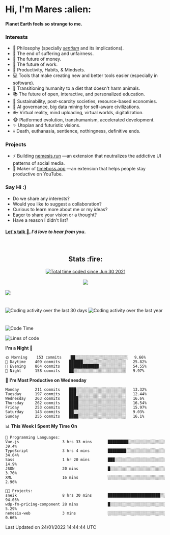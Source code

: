 <h1>Hi, I'm Mares :alien:</h1>

#### Planet Earth feels so strange to me.

### **Interests**

- 🌊 Philosophy (specially [_sentism_][sentismmedium] and its implications).
- 🎯 The end of suffering and unfairness.
- 💸 The future of money.
- 💼 The future of work.
- 🧠 Productivity, Habits, & Mindsets.
- 💻 Tools that make creating new and better tools easier (especially in software).
- 🥗 Transitioning humanity to a diet that doesn't harm animals.
- 📚 The future of open, interactive, and personalized education.
- 🌱 Sustainability, post-scarcity societies, resource-based economies.
- 🤖 AI governance, big data mining for self-aware civilizations.
- 👓 Virtual reality, mind uploading, virtual worlds, digitalization.
- 🐵 Platformed evolution, transhumanism, accelerated development.
- ✨ Utopian and futuristic visions.
- 💀 Death, euthanasia, sentience, nothingness, definitive ends.


### **Projects**

- ⚡ Building [nemesis.run](https://nemesis.run) —an extension that neutralizes the addictive UI patterns of social media.
- 💎 Maker of [timeboss.app](https://timeboss.app) —an extension that helps people stay productive on YouTube.


### **Say Hi :)**

- Do we share any interests?
- Would you like to suggest a collaboration?
- Curious to learn more about me or my ideas?
- Eager to share your vision or a thought?
- Have a reason I didn't list?

#### [Let's talk :wave:.](mailto:mareszhar@gmail.com) _I'd love to hear from you_.

[sentismmedium]: https://medium.com/@mareszhar/born-a-prisoner-a-reflection-about-life-its-struggles-and-a-plan-to-escape-d8566ce9b026

<br>

<h2 align="center">Stats :fire:</h2>

<div align="center">
  <a href="https://wakatime.com/@cfdc0e0d-4860-4b62-9ff0-cb659185525e">
    <img src="https://wakatime.com/badge/user/cfdc0e0d-4860-4b62-9ff0-cb659185525e.svg" alt="Total time coded since Jun 30 2021" />
  </a>
</div>

<br>

<!-- 
Add or remove this: 
&dates=B1AAB3FF 
...or this...
&date_format=M%20j%5B%2C%20Y%5D
from the *streak stats URL below* if they get bugged and aren't updating: 
-->

<div align="center">
  <img src="https://github-readme-streak-stats.herokuapp.com?user=mareszhar&theme=black-ice&hide_border=true&stroke=FFFFFF15&ring=DF8FFE&fire=DF8FFE&currStreakLabel=DF8FFE&background=1A232A&currStreakNum=86FFAB&dates=B1AAB3FF&date_format=M%20j%5B%2C%20Y%5D">
</div>

<br>

<img src="https://activity-graph.herokuapp.com/graph?username=mareszhar&theme=nord&bg_color=00000000&color=979797&line=DF8FFE&point=00000000&area=true&hide_border=true">

<br>

<h1></h1>

<img src="https://wakatime.com/share/@mares/5df0ff02-9c79-41b4-b540-51dc9c65a57b.svg" alt="Coding activity over the last 30 days" />
<img src="https://wakatime.com/share/@mares/ea89ba71-f374-40af-930c-e0655909fe37.svg" alt="Coding activity over the last year" />

<h1></h1>

<!--START_SECTION:waka-->
![Code Time](http://img.shields.io/badge/Code%20Time-446%20hrs%2018%20mins-blue)

![Lines of code](https://img.shields.io/badge/From%20Hello%20World%20I%27ve%20Written-124%20Thousand%20lines%20of%20code-blue)

**I'm a Night 🦉** 

```text
🌞 Morning    153 commits    ██░░░░░░░░░░░░░░░░░░░░░░░   9.66% 
🌆 Daytime    409 commits    ██████░░░░░░░░░░░░░░░░░░░   25.82% 
🌃 Evening    864 commits    █████████████░░░░░░░░░░░░   54.55% 
🌙 Night      158 commits    ██░░░░░░░░░░░░░░░░░░░░░░░   9.97%

```
📅 **I'm Most Productive on Wednesday** 

```text
Monday       211 commits    ███░░░░░░░░░░░░░░░░░░░░░░   13.32% 
Tuesday      197 commits    ███░░░░░░░░░░░░░░░░░░░░░░   12.44% 
Wednesday    263 commits    ████░░░░░░░░░░░░░░░░░░░░░   16.6% 
Thursday     262 commits    ████░░░░░░░░░░░░░░░░░░░░░   16.54% 
Friday       253 commits    ████░░░░░░░░░░░░░░░░░░░░░   15.97% 
Saturday     143 commits    ██░░░░░░░░░░░░░░░░░░░░░░░   9.03% 
Sunday       255 commits    ████░░░░░░░░░░░░░░░░░░░░░   16.1%

```


📊 **This Week I Spent My Time On** 

```text
💬 Programming Languages: 
Vue.js                   3 hrs 33 mins       █████████░░░░░░░░░░░░░░░░   39.4% 
TypeScript               3 hrs 4 mins        ████████░░░░░░░░░░░░░░░░░   34.04% 
Sass                     1 hr 20 mins        ███░░░░░░░░░░░░░░░░░░░░░░   14.9% 
JSON                     20 mins             █░░░░░░░░░░░░░░░░░░░░░░░░   3.76% 
XML                      16 mins             ░░░░░░░░░░░░░░░░░░░░░░░░░   2.96%

🐱‍💻 Projects: 
sneik                    8 hrs 30 mins       ███████████████████████░░   94.05% 
wdp-fm-pricing-component 28 mins             █░░░░░░░░░░░░░░░░░░░░░░░░   5.29% 
nemesis-web              3 mins              ░░░░░░░░░░░░░░░░░░░░░░░░░   0.66%

```


 Last Updated on 24/01/2022 14:44:44 UTC
<!--END_SECTION:waka-->
